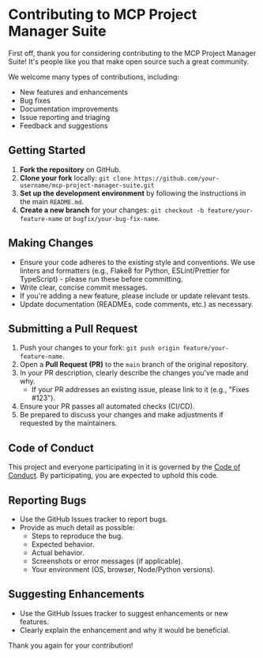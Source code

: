 # Contributing to MCP Project Manager Suite

First off, thank you for considering contributing to the MCP Project Manager Suite! It's people like you that make open source such a great community.

We welcome many types of contributions, including:
- New features and enhancements
- Bug fixes
- Documentation improvements
- Issue reporting and triaging
- Feedback and suggestions

## Getting Started

1.  **Fork the repository** on GitHub.
2.  **Clone your fork** locally: `git clone https://github.com/your-username/mcp-project-manager-suite.git`
3.  **Set up the development environment** by following the instructions in the main `README.md`.
4.  **Create a new branch** for your changes: `git checkout -b feature/your-feature-name` or `bugfix/your-bug-fix-name`.

## Making Changes

-   Ensure your code adheres to the existing style and conventions. We use linters and formatters (e.g., Flake8 for Python, ESLint/Prettier for TypeScript) - please run these before committing.
-   Write clear, concise commit messages.
-   If you're adding a new feature, please include or update relevant tests.
-   Update documentation (READMEs, code comments, etc.) as necessary.

## Submitting a Pull Request

1.  Push your changes to your fork: `git push origin feature/your-feature-name`.
2.  Open a **Pull Request (PR)** to the `main` branch of the original repository.
3.  In your PR description, clearly describe the changes you've made and why.
    -   If your PR addresses an existing issue, please link to it (e.g., "Fixes #123").
4.  Ensure your PR passes all automated checks (CI/CD).
5.  Be prepared to discuss your changes and make adjustments if requested by the maintainers.

## Code of Conduct

This project and everyone participating in it is governed by the [Code of Conduct](CODE_OF_CONDUCT.md). By participating, you are expected to uphold this code.

## Reporting Bugs

-   Use the GitHub Issues tracker to report bugs.
-   Provide as much detail as possible:
    -   Steps to reproduce the bug.
    -   Expected behavior.
    -   Actual behavior.
    -   Screenshots or error messages (if applicable).
    -   Your environment (OS, browser, Node/Python versions).

## Suggesting Enhancements

-   Use the GitHub Issues tracker to suggest enhancements or new features.
-   Clearly explain the enhancement and why it would be beneficial.

Thank you again for your contribution! 